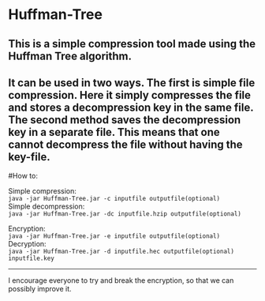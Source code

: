 # Huffman-Tree
This is a simple compression tool made using the Huffman Tree algorithm.
---
It can be used in two ways. The first is simple file compression. Here it simply compresses the file and stores a decompression key in the same file.
The second method saves the decompression key in a separate file. This means that one cannot decompress the file without having
 the key-file.
 ---
#How to:

Simple compression:<br>
`java -jar Huffman-Tree.jar -c inputfile outputfile(optional)`<br>
Simple decompression:<br>
`java -jar Huffman-Tree.jar -dc inputfile.hzip outputfile(optional)`<br>

Encryption:<br>
`java -jar Huffman-Tree.jar -e inputfile outputfile(optional)`<br>
Decryption:<br>
`java -jar Huffman-Tree.jar -d inputfile.hec outputfile(optional) inputfile.key`<br>

---
I encourage everyone to try and break the encryption, so that we can possibly improve it.
 
 
